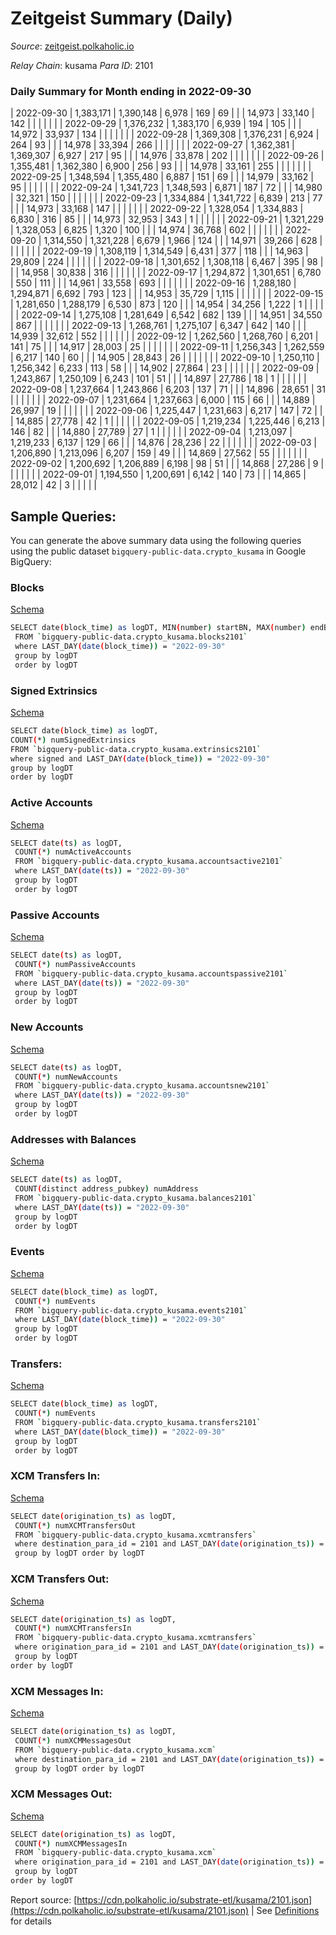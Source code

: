 # Zeitgeist Summary (Daily)

_Source_: [zeitgeist.polkaholic.io](https://zeitgeist.polkaholic.io)

*Relay Chain*: kusama
*Para ID*: 2101



### Daily Summary for Month ending in 2022-09-30


| 2022-09-30 | 1,383,171 | 1,390,148 | 6,978 | 169 | 69 |  |  | 14,973 | 33,140 | 142  |   |   |  |  |  |
| 2022-09-29 | 1,376,232 | 1,383,170 | 6,939 | 194 | 105 |  |  | 14,972 | 33,937 | 134  |   |   |  |  |  |
| 2022-09-28 | 1,369,308 | 1,376,231 | 6,924 | 264 | 93 |  |  | 14,978 | 33,394 | 266  |   |   |  |  |  |
| 2022-09-27 | 1,362,381 | 1,369,307 | 6,927 | 217 | 95 |  |  | 14,976 | 33,878 | 202  |   |   |  |  |  |
| 2022-09-26 | 1,355,481 | 1,362,380 | 6,900 | 256 | 93 |  |  | 14,978 | 33,161 | 255  |   |   |  |  |  |
| 2022-09-25 | 1,348,594 | 1,355,480 | 6,887 | 151 | 69 |  |  | 14,979 | 33,162 | 95  |   |   |  |  |  |
| 2022-09-24 | 1,341,723 | 1,348,593 | 6,871 | 187 | 72 |  |  | 14,980 | 32,321 | 150  |   |   |  |  |  |
| 2022-09-23 | 1,334,884 | 1,341,722 | 6,839 | 213 | 77 |  |  | 14,973 | 33,168 | 147  |   |   |  |  |  |
| 2022-09-22 | 1,328,054 | 1,334,883 | 6,830 | 316 | 85 |  |  | 14,973 | 32,953 | 343  | 1  |   |  |  |  |
| 2022-09-21 | 1,321,229 | 1,328,053 | 6,825 | 1,320 | 100 |  |  | 14,974 | 36,768 | 602  |   |   |  |  |  |
| 2022-09-20 | 1,314,550 | 1,321,228 | 6,679 | 1,966 | 124 |  |  | 14,971 | 39,266 | 628  |   |   |  |  |  |
| 2022-09-19 | 1,308,119 | 1,314,549 | 6,431 | 377 | 118 |  |  | 14,963 | 29,809 | 224  |   |   |  |  |  |
| 2022-09-18 | 1,301,652 | 1,308,118 | 6,467 | 395 | 98 |  |  | 14,958 | 30,838 | 316  |   |   |  |  |  |
| 2022-09-17 | 1,294,872 | 1,301,651 | 6,780 | 550 | 111 |  |  | 14,961 | 33,558 | 693  |   |   |  |  |  |
| 2022-09-16 | 1,288,180 | 1,294,871 | 6,692 | 793 | 123 |  |  | 14,953 | 35,729 | 1,115  |   |   |  |  |  |
| 2022-09-15 | 1,281,650 | 1,288,179 | 6,530 | 873 | 120 |  |  | 14,954 | 34,256 | 1,222  | 1  |   |  |  |  |
| 2022-09-14 | 1,275,108 | 1,281,649 | 6,542 | 682 | 139 |  |  | 14,951 | 34,550 | 867  |   |   |  |  |  |
| 2022-09-13 | 1,268,761 | 1,275,107 | 6,347 | 642 | 140 |  |  | 14,939 | 32,612 | 552  |   |   |  |  |  |
| 2022-09-12 | 1,262,560 | 1,268,760 | 6,201 | 141 | 75 |  |  | 14,917 | 28,003 | 25  |   |   |  |  |  |
| 2022-09-11 | 1,256,343 | 1,262,559 | 6,217 | 140 | 60 |  |  | 14,905 | 28,843 | 26  |   |   |  |  |  |
| 2022-09-10 | 1,250,110 | 1,256,342 | 6,233 | 113 | 58 |  |  | 14,902 | 27,864 | 23  |   |   |  |  |  |
| 2022-09-09 | 1,243,867 | 1,250,109 | 6,243 | 101 | 51 |  |  | 14,897 | 27,786 | 18  | 1  |   |  |  |  |
| 2022-09-08 | 1,237,664 | 1,243,866 | 6,203 | 137 | 71 |  |  | 14,896 | 28,651 | 31  |   |   |  |  |  |
| 2022-09-07 | 1,231,664 | 1,237,663 | 6,000 | 115 | 66 |  |  | 14,889 | 26,997 | 19  |   |   |  |  |  |
| 2022-09-06 | 1,225,447 | 1,231,663 | 6,217 | 147 | 72 |  |  | 14,885 | 27,778 | 42  | 1  |   |  |  |  |
| 2022-09-05 | 1,219,234 | 1,225,446 | 6,213 | 146 | 82 |  |  | 14,880 | 27,789 | 27  | 1  |   |  |  |  |
| 2022-09-04 | 1,213,097 | 1,219,233 | 6,137 | 129 | 66 |  |  | 14,876 | 28,236 | 22  |   |   |  |  |  |
| 2022-09-03 | 1,206,890 | 1,213,096 | 6,207 | 159 | 49 |  |  | 14,869 | 27,562 | 55  |   |   |  |  |  |
| 2022-09-02 | 1,200,692 | 1,206,889 | 6,198 | 98 | 51 |  |  | 14,868 | 27,286 | 9  |   |   |  |  |  |
| 2022-09-01 | 1,194,550 | 1,200,691 | 6,142 | 140 | 73 |  |  | 14,865 | 28,012 | 42  | 3  |   |  |  |  |

## Sample Queries:
You can generate the above summary data using the following queries using the public dataset `bigquery-public-data.crypto_kusama` in Google BigQuery:


### Blocks 

[Schema](https://github.com/colorfulnotion/substrate-etl/blob/main/schema/blocks.json)

```bash
SELECT date(block_time) as logDT, MIN(number) startBN, MAX(number) endBN, COUNT(*) numBlocks 
 FROM `bigquery-public-data.crypto_kusama.blocks2101`  
 where LAST_DAY(date(block_time)) = "2022-09-30" 
 group by logDT 
 order by logDT
```

### Signed Extrinsics 

[Schema](https://github.com/colorfulnotion/substrate-etl/blob/main/schema/extrinsics.json)

```bash
SELECT date(block_time) as logDT, 
COUNT(*) numSignedExtrinsics 
FROM `bigquery-public-data.crypto_kusama.extrinsics2101`  
where signed and LAST_DAY(date(block_time)) = "2022-09-30" 
group by logDT 
order by logDT
```

### Active Accounts 

[Schema](https://github.com/colorfulnotion/substrate-etl/blob/main/schema/accountsactive.json)

```bash
SELECT date(ts) as logDT, 
 COUNT(*) numActiveAccounts 
 FROM `bigquery-public-data.crypto_kusama.accountsactive2101` 
 where LAST_DAY(date(ts)) = "2022-09-30" 
 group by logDT 
 order by logDT
```

### Passive Accounts 

[Schema](https://github.com/colorfulnotion/substrate-etl/blob/main/schema/accountspassive.json)

```bash
SELECT date(ts) as logDT, 
 COUNT(*) numPassiveAccounts 
 FROM `bigquery-public-data.crypto_kusama.accountspassive2101` 
 where LAST_DAY(date(ts)) = "2022-09-30" 
 group by logDT 
 order by logDT
```

### New Accounts 

[Schema](https://github.com/colorfulnotion/substrate-etl/blob/main/schema/accountsnew.json)

```bash
SELECT date(ts) as logDT, 
 COUNT(*) numNewAccounts 
 FROM `bigquery-public-data.crypto_kusama.accountsnew2101` 
 where LAST_DAY(date(ts)) = "2022-09-30" 
 group by logDT
 order by logDT
```

### Addresses with Balances 

[Schema](https://github.com/colorfulnotion/substrate-etl/blob/main/schema/balances.json)

```bash
SELECT date(ts) as logDT,
 COUNT(distinct address_pubkey) numAddress 
 FROM `bigquery-public-data.crypto_kusama.balances2101` 
 where LAST_DAY(date(ts)) = "2022-09-30" 
 group by logDT 
 order by logDT
```

### Events 

[Schema](https://github.com/colorfulnotion/substrate-etl/blob/main/schema/events.json)

```bash
SELECT date(block_time) as logDT, 
 COUNT(*) numEvents 
 FROM `bigquery-public-data.crypto_kusama.events2101` 
 where LAST_DAY(date(block_time)) = "2022-09-30" 
 group by logDT 
 order by logDT
```

### Transfers:

[Schema](https://github.com/colorfulnotion/substrate-etl/blob/main/schema/transfers.json)

```bash
SELECT date(block_time) as logDT, 
 COUNT(*) numEvents 
 FROM `bigquery-public-data.crypto_kusama.transfers2101` 
 where LAST_DAY(date(block_time)) = "2022-09-30" 
 group by logDT 
 order by logDT
```

### XCM Transfers In: 

[Schema](https://github.com/colorfulnotion/substrate-etl/blob/main/schema/xcmtransfers.json)

```bash
SELECT date(origination_ts) as logDT, 
 COUNT(*) numXCMTransfersOut 
 FROM `bigquery-public-data.crypto_kusama.xcmtransfers` 
 where destination_para_id = 2101 and LAST_DAY(date(origination_ts)) = "2022-09-30" 
 group by logDT order by logDT
```

### XCM Transfers Out: 

[Schema](https://github.com/colorfulnotion/substrate-etl/blob/main/schema/xcmtransfers.json)

```bash
SELECT date(origination_ts) as logDT, 
 COUNT(*) numXCMTransfersIn 
 FROM `bigquery-public-data.crypto_kusama.xcmtransfers` 
 where origination_para_id = 2101 and LAST_DAY(date(origination_ts)) = "2022-09-30" 
 group by logDT 
order by logDT
```

### XCM Messages In: 

[Schema](https://github.com/colorfulnotion/substrate-etl/blob/main/schema/xcm.json)

```bash
SELECT date(origination_ts) as logDT, 
 COUNT(*) numXCMMessagesOut 
 FROM `bigquery-public-data.crypto_kusama.xcm` 
 where destination_para_id = 2101 and LAST_DAY(date(origination_ts)) = "2022-09-30" 
 group by logDT order by logDT
```

### XCM Messages Out: 

[Schema](https://github.com/colorfulnotion/substrate-etl/blob/main/schema/xcm.json)

```bash
SELECT date(origination_ts) as logDT, 
 COUNT(*) numXCMMessagesIn 
 FROM `bigquery-public-data.crypto_kusama.xcm` 
 where origination_para_id = 2101 and LAST_DAY(date(origination_ts)) = "2022-09-30" 
 group by logDT 
order by logDT
```


Report source: [https://cdn.polkaholic.io/substrate-etl/kusama/2101.json](https://cdn.polkaholic.io/substrate-etl/kusama/2101.json) | See [Definitions](/DEFINITIONS.md) for details
